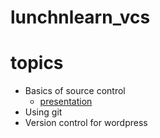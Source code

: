 # lunchnlearn_vcs

# topics

* Basics of source control
  * [presentation](#)
* Using git
* Version control for wordpress

